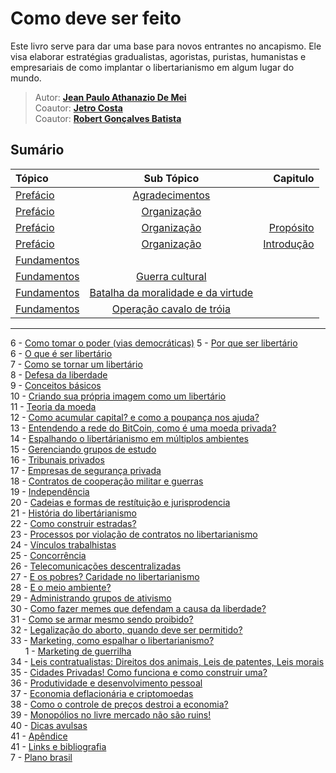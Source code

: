 # Como deve ser feito

Este livro serve para dar uma base para novos entrantes no ancapismo.
Ele visa elaborar estratégias gradualistas, agoristas, puristas, humanistas e empresariais de como implantar o libertarianismo em algum lugar do mundo.
> Autor: **[Jean Paulo Athanazio De Mei](https://github.com/JeanPaulo-Eletron)**  
> Coautor: **[Jetro Costa](https://github.com/Jetro-Costa)**  
> Coautor: **[Robert Gonçalves Batista](https://github.com/RobertDocker)**
## Sumário

| Tópico                                  | Sub Tópico       | Capitulo |
| :-------------------------------------- |:---------------:| -----:|
| [Prefácio](Capitulos/Prefácio.md) | [Agradecimentos](Capitulos/proposito.md)  |  |
| [Prefácio](Capitulos/Prefácio.md) | [Organização](Capitulos/organizacao.md) |  |
| [Prefácio](Capitulos/Prefácio.md) | [Organização](Capitulos/organizacao.md) | [Propósito](Capitulos/proposito.md) |
| [Prefácio](Capitulos/Prefácio.md) | [Organização](Capitulos/organizacao.md) | [Introdução](Capitulos/introducao.md) |
| [Fundamentos](Capitulos/Secoes/Fundamentos.md) |  |  |
| [Fundamentos](Capitulos/Secoes/Fundamentos.md) | [Guerra cultural](Capitulos/Secoes/Fundamentos.md) |  |
| [Fundamentos](Capitulos/Secoes/Fundamentos.md) | [Batalha da moralidade e da virtude](Capitulos/Secoes/Fundamentos.md) |  |
| [Fundamentos](Capitulos/Secoes/Fundamentos.md) | [Operação cavalo de tróia](Capitulos/Secoes/Fundamentos.md) |  |
                
----

6 -  [Como tomar o poder (vias democráticas)](Capitulos/Secoes/TomandoOPoder.md)
5 -  [Por que ser libertário](Capitulos/porque.md)  
6 -  [O que é ser libertário](Capitulos/oquee.md)  
7 -  [Como se tornar um libertário](Capitulos/Como.md)  
8 -  [Defesa da liberdade](Capitulos/instalacao.md)  
9 -  [Conceitos básicos](Capitulos/comandos.md)  
10 -  [Criando sua própria imagem como um libertário](Capitulos/criandoimagem.md)  
11 -  [Teoria da moeda](Capitulos/TeoriaMonetaria.md)  
12 -  [Como acumular capital? e como a poupança nos ajuda?](Capitulos/AcumuloDeCapital.md)  
13 -  [Entendendo a rede do BitCoin, como é uma moeda privada?](Capitulos/rede.md)  
14 -  [Espalhando o libertárianismo em múltiplos ambientes](Capitulos/Expalhando.md)  
15 -  [Gerenciando grupos de estudo](Capitulos/GruposDeEstudo.md)  
16 -  [Tribunais privados](Capitulos/TribunaisPrivados.md)  
17 -  [Empresas de segurança privada](Capitulos/EmpresasDeSegurança.md)  
18 -  [Contratos de cooperação militar e guerras](Capitulos/Guerras.md)  
19 -  [Independência](Capitulos/Independência.md)  
20 -  [Cadeias e formas de restítuição e jurisprodencia](Capitulos/jurisprodencia.md)  
21 -  [História do libertárianismo](Capitulos/servicosdeapoio.md)  
22 -  [Como construir estradas?](Capitulos/construir.md)  
23 -  [Processos por violação de contratos no libertarianismo](Capitulos/processos.md)  
24 -  [Vínculos trabalhistas](Capitulos/vinculos.md)  
25 -  [Concorrência](Capitulos/concorrencia.md)    
26 -  [Telecomunicações descentralizadas](Capitulos/Telecomunicacoes-descentralizadas.md)  
27 -  [E os pobres? Caridade no libertarianismo](Capitulos/Caridade.md)  
28 -  [E o meio ambiente?](Capitulos/paridade.md)  
29 -  [Administrando grupos de ativismo](Capitulos/admin.md)  
30 -  [Como fazer memes que defendam a causa da liberdade?](Capitulos/Memes.md)  
31 -  [Como se armar mesmo sendo proibido?](Capitulos/rodando_aplicacoes_gui.md)  
32 -  [Legalização do aborto, quando deve ser permitido?](Capitulos/aborto.md)  
33 -  [Marketing, como espalhar o libertarianismo?](Capitulos/Marketing.md)  
&nbsp;&nbsp;&nbsp;&nbsp;&nbsp;
1 - [Marketing de guerrilha](Capitulos/MarketingDeGuerrilha.md)  
34 -  [Leis contratualistas: Direitos dos animais, Leis de patentes, Leis morais](Capitulos/LeisContratualistas.md)  
35 -  [Cidades Privadas! Como funciona e como construir uma?](Capitulos/CidadesPrivadas.md)  
36 -  [Produtividade e desenvolvimento pessoal](Capitulos/melhorar.md)  
37 -  [Economia deflacionária e criptomoedas](Capitulos/Criptomoedas.md)  
38 -  [Como o controle de preços destroi a economia?](Capitulos/ControleDePrecos.md)  
39 -  [Monopólios no livre mercado não são ruins!](Capitulos/Monopolios.md)  
40 -  [Dicas avulsas](Capitulos/dicas.md)  
41 -  [Apêndice](Capitulos/apendice.md)  
41 -  [Links e bibliografia](Capitulos/Links.md)  
7 -  [Plano brasil](Capitulos/Secoes/Fundamentos.md)
